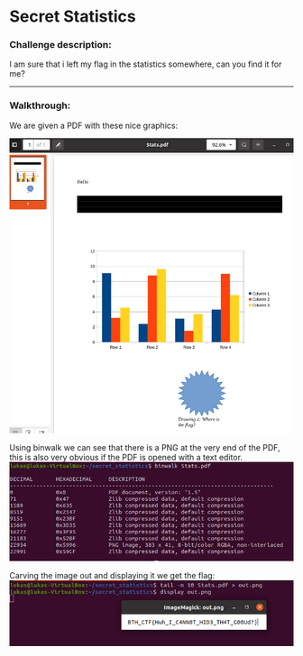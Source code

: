 # Secret Statistics

### Challenge description:
I am sure that i left my flag in the statistics somewhere, can you find it for me?
________________


### Walkthrough: 

We are given a PDF with these nice graphics:   

![alt text](imgs/pic1.png "pdf") 

Using binwalk we can see that there is a PNG at the very end of the PDF, this is also very obvious if the PDF is opened with a text editor.  
![alt text](imgs/pic2.png "pdf") 

Carving the image out and displaying it we get the flag:  
![alt text](imgs/win.png "pdf") 


